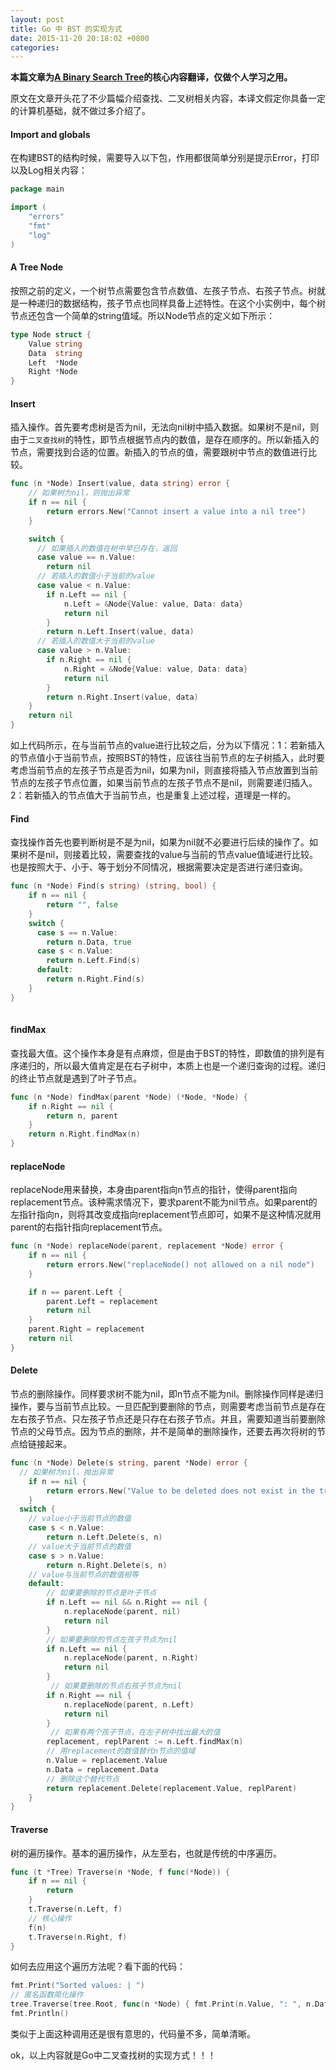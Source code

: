 ```yaml
---
layout: post
title: Go 中 BST 的实现方式
date: 2015-11-20 20:18:02 +0800
categories: 
---
```


**本篇文章为[A Binary Search Tree](https://appliedgo.net/bintree/)的核心内容翻译，仅做个人学习之用。**

原文在文章开头花了不少篇幅介绍查找、二叉树相关内容，本译文假定你具备一定的计算机基础，就不做过多介绍了。

#### Import and globals

在构建BST的结构时候，需要导入以下包，作用都很简单分别是提示Error，打印以及Log相关内容：

```go
package main

import (
	"errors"
	"fmt"
	"log"
)
```

#### A Tree Node

按照之前的定义，一个树节点需要包含节点数值、左孩子节点、右孩子节点。树就是一种递归的数据结构，孩子节点也同样具备上述特性。在这个小实例中，每个树节点还包含一个简单的string值域。所以Node节点的定义如下所示：

```go
type Node struct {
	Value string
	Data  string
	Left  *Node
	Right *Node
}
```

#### Insert

插入操作。首先要考虑树是否为nil，无法向nil树中插入数据。如果树不是nil，则由于`二叉查找树`的特性，即节点根据节点内的数值，是存在顺序的。所以新插入的节点，需要找到合适的位置。新插入的节点的值，需要跟树中节点的数值进行比较。

```go
func (n *Node) Insert(value, data string) error {
	// 如果树为nil，则抛出异常
	if n == nil {
		return errors.New("Cannot insert a value into a nil tree")
	}

	switch {
      // 如果插入的数值在树中早已存在，返回
      case value == n.Value:
		return nil
      // 若插入的数值小于当前的value
      case value < n.Value:
		if n.Left == nil {
			n.Left = &Node{Value: value, Data: data}
			return nil
		}
		return n.Left.Insert(value, data)
      // 若插入的数值大于当前的value
      case value > n.Value:
		if n.Right == nil {
			n.Right = &Node{Value: value, Data: data}
			return nil
		}
		return n.Right.Insert(value, data)
	}
	return nil
}
```

如上代码所示，在与当前节点的value进行比较之后，分为以下情况：1：若新插入的节点值小于当前节点，按照BST的特性，应该往当前节点的左子树插入，此时要考虑当前节点的左孩子节点是否为nil，如果为nil，则直接将插入节点放置到当前节点的左孩子节点位置，如果当前节点的左孩子节点不是nil，则需要递归插入。2：若新插入的节点值大于当前节点，也是重复上述过程，道理是一样的。

#### Find

查找操作首先也要判断树是不是为nil，如果为nil就不必要进行后续的操作了。如果树不是nil，则接着比较，需要查找的value与当前的节点value值域进行比较。也是按照大于、小于、等于划分不同情况，根据需要决定是否进行递归查询。

```go
func (n *Node) Find(s string) (string, bool) {
	if n == nil {
		return "", false
	}
	switch {
      case s == n.Value:
		return n.Data, true
      case s < n.Value:
		return n.Left.Find(s)
      default:
		return n.Right.Find(s)
	}
}
      
```

#### findMax

查找最大值。这个操作本身是有点麻烦，但是由于BST的特性，即数值的排列是有序递归的，所以最大值肯定是在右子树中，本质上也是一个递归查询的过程。递归的终止节点就是遇到了叶子节点。

```go
func (n *Node) findMax(parent *Node) (*Node, *Node) {
	if n.Right == nil {
		return n, parent
	}
	return n.Right.findMax(n)
}
```

#### replaceNode

replaceNode用来替换，本身由parent指向n节点的指针，使得parent指向replacement节点。该种需求情况下，要求parent不能为nil节点。如果parent的左指针指向n，则将其改变成指向replacement节点即可，如果不是这种情况就用parent的右指针指向replacement节点。

```go
func (n *Node) replaceNode(parent, replacement *Node) error {
	if n == nil {
		return errors.New("replaceNode() not allowed on a nil node")
	}

	if n == parent.Left {
		parent.Left = replacement
		return nil
	}
	parent.Right = replacement
	return nil
}
```

#### Delete

节点的删除操作。同样要求树不能为nil，即n节点不能为nil。删除操作同样是递归操作，要与当前节点比较。一旦匹配到要删除的节点，则需要考虑当前节点是存在左右孩子节点、只左孩子节点还是只存在右孩子节点。并且，需要知道当前要删除节点的父母节点。因为节点的删除，并不是简单的删除操作，还要去再次将树的节点给链接起来。

```go
func (n *Node) Delete(s string, parent *Node) error {
  // 如果树为nil，抛出异常
	if n == nil {
		return errors.New("Value to be deleted does not exist in the tree")
	}
  switch {
    // value小于当前节点的数值
	case s < n.Value:
		return n.Left.Delete(s, n)
    // value大于当前节点的数值
	case s > n.Value:
		return n.Right.Delete(s, n)
    // value与当前节点的数值相等
	default:
        // 如果要删除的节点是叶子节点
    	if n.Left == nil && n.Right == nil {
			n.replaceNode(parent, nil)
			return nil
		}
        // 如果要删除的节点左孩子节点为nil
   	    if n.Left == nil {
			n.replaceNode(parent, n.Right)
			return nil
		}
         // 如果要删除的节点右孩子节点为nil
		if n.Right == nil {
			n.replaceNode(parent, n.Left)
			return nil
		}
         // 如果有两个孩子节点，在左子树中找出最大的值
    	replacement, replParent := n.Left.findMax(n)
        // 用replacement的数值替代n节点的值域
    	n.Value = replacement.Value
		n.Data = replacement.Data
        // 删除这个替代节点
    	return replacement.Delete(replacement.Value, replParent)
	}
}
```

#### Traverse

树的遍历操作。基本的遍历操作，从左至右，也就是传统的中序遍历。

```go
func (t *Tree) Traverse(n *Node, f func(*Node)) {
	if n == nil {
		return
	}
	t.Traverse(n.Left, f)
    // 核心操作
	f(n)
	t.Traverse(n.Right, f)
}
```

如何去应用这个遍历方法呢？看下面的代码：

```go
fmt.Print("Sorted values: | ")
// 匿名函数简化操作
tree.Traverse(tree.Root, func(n *Node) { fmt.Print(n.Value, ": ", n.Data, " | ") })
fmt.Println()
```

类似于上面这种调用还是很有意思的，代码量不多，简单清晰。

ok，以上内容就是Go中二叉查找树的实现方式！！！

